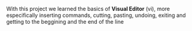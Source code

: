 With this project we learned the basics of **Visual Editor** (vi), more especifically inserting commands, cutting, pasting, undoing, exiting and getting to the beggining and the end of the line
